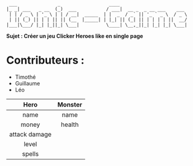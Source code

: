      ___               _                  ____                         
    |_ _| ___   _ __  (_)  ___           / ___|  __ _  _ __ ___    ___ 
     | | / _ \ | '_ \ | | / __|  _____  | |  _  / _` || '_ ` _ \  / _ \
     | || (_) || | | || || (__  |_____| | |_| || (_| || | | | | ||  __/
    |___|\___/ |_| |_||_| \___|          \____| \__,_||_| |_| |_| \___|

**Sujet : Créer un jeu Clicker Heroes like en single page**

# Contributeurs :
- Timothé
- Guillaume
- Léo

| Hero          | Monster       |
|:-------------:|:-------------:|
| name          |  name         |
| money         | health        |
| attack damage |
| level         |
| spells        |